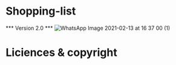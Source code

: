 # Shopping-list

*** Version 2.0 ***
![WhatsApp Image 2021-02-13 at 16 37 00 (1)](https://user-images.githubusercontent.com/70384074/107945131-da692200-6f97-11eb-97f3-8c8244413f4c.jpeg ) 
# Liciences & copyright

